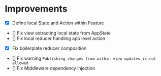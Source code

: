 #  Improvements

- [x] Define local State and Action within Feature
- [] Fix view extracting local state from AppState
- [] Fix local reducer handling app level action
- [x] Fix boilerplate reducer composition
- [] Fix warning `Publishing changes from within view updates is not allowed`
- [] Fix Middleware dependency injection
